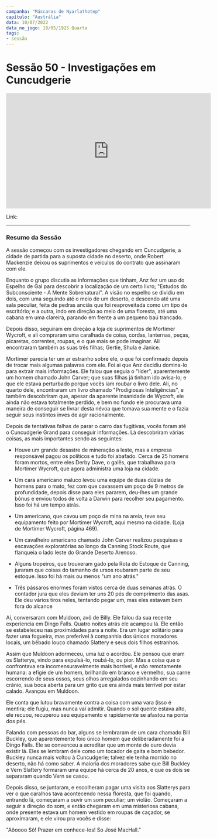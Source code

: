 ```yaml
---
campanha: "Máscaras de Nyarlathotep"
capítulo: "Austrália"
data: 10/07/2022
data_no_jogo: 18/05/1925 Quarta
tags: 
- sessão
---
```

# Sessão 50 - Investigações em Cuncudgerie

<div align="center"><iframe width="560" height="315" src="https://www.youtube.com/embed/XrQjKtdieww" title="YouTube video player" frameborder="0" allow="accelerometer; autoplay; clipboard-write; encrypted-media; gyroscope; picture-in-picture" allowfullscreen></iframe></div>

Link: 

---

### Resumo da Sessão
A sessão começou com os investigadores chegando em Cuncudgerie, a cidade de partida para a suposta cidade no deserto, onde Robert Mackenzie deixou os suprimentos e veículos do contrato que assinaram com ele. 

Enquanto  o grupo discutia as informações que tinham, Anz fez um uso do Espelho de Gal para descobrir a localização de um certo livro; "Estudos do Subconsciente - A Mente Sobrenatural". A visão no espelho se dividiu em dois, com uma seguindo até o meio de um deserto, e descendo até uma sala peculiar, feita de pedras anciãs que foi reaproveitada como um tipo de escritório; e a outra, indo em direção ao meio de uma floresta, até uma cabana em uma clareira, parando em frente a um pequeno baú trancado.

Depois disso, seguiram em direção a loja de suprimentos de Mortimer Wycroft, e ali compraram uma caralhada de coisa, cordas, lanternas, peças, picaretas, correntes, roupas, e o que mais se pode imaginar. Ali encontraram também as suas três filhas; Gertie, Shula e Janice. 

Mortimer parecia ter um ar estranho sobre ele, o que foi confirmado depois de trocar mais algumas palavras com ele. Foi ai que Anz decidiu domina-lo para extrair mais informações. Ele falou que seguia o "líder", aparentemente um homem chamado John Carver; que suas filhas já tinham ido avisa-lo; e que ele estava perturbado porque vocês iam roubar o livro dele. Ali, no quarto dele, encontraram um livro chamado "Prodigiosas Inteligências", e também descobriram que, apesar da aparente insanidade de Wycroft, ele ainda não estava totalmente perdido, e bem no fundo ele procurava uma maneira de conseguir se livrar desta névoa que tomava sua mente e o fazia seguir seus instintos inves de agir racionalmente.

Depois de tentativas falhas de parar o carro das fugitivas, vocês foram até o Cuncudgerie Grand para conseguir informações. Lá descobriram várias coisas, as mais importantes sendo as seguintes:

- Houve um grande desastre de mineração a leste, mas a empresa responsável pagou os políticos e tudo foi abafado. Cerca de 25 homens foram mortos, entre eles Derby Dave, o galês, que trabalhava para Mortimer Wycroft, que agora administra uma loja na cidade.

- Um cara americano maluco levou uma equipe de duas dúzias de homens para o mato, fez com que cavassem um poço de 9 metros de profundidade, depois disse para eles pararem, deu-lhes um grande bônus e enviou todos de volta a Darwin para recolher seu pagamento. Isso foi há um tempo atrás.

- Um americano, que cavou um poço de mina na areia, teve seu equipamento feito por Mortimer Wycroft, aqui mesmo na cidade. (Loja de Mortimer Wycroft, página 469).

- Um cavalheiro americano chamado John Carver realizou pesquisas e escavações exploratórias ao longo da Canning Stock Route, que flanqueia o lado leste do Grande Deserto Arenoso.

- Alguns tropeiros, que trouxeram gado pela Rota do Estoque de Canning, juraram que coisas do tamanho de ursos roubaram parte de seu estoque. Isso foi há mais ou menos "um ano atrás." 

- Três pássaros enormes foram vistos cerca de duas semanas atrás. O contador jura que eles deviam ter uns 20 pés de comprimento das asas. Ele deu vários tiros neles, tentando pegar um, mas eles estavam bem fora do alcance

Aí, conversaram com Muldoon, avô de Billy. Ele falou da sua recente experiencia em Dingo Falls.  Quatro noites atrás ele acampou lá. Ele então se estabeleceu nas proximidades para a noite. Era um lugar solitário para fazer uma fogueira, mas preferível à companhia dos únicos moradores locais, um bêbado louco chamado Slattery e seus dois filhos estranhos.

Assim que Muldoon adormeceu, uma luz o acordou. Ele pensou que eram os Slatterys, vindo para expulsá-lo, roubá-lo, ou pior. Mas a coisa que o confrontava era incomensuravelmente mais horrível, e não remotamente humana: a efígie de um homem, brilhando em branco e vermelho, sua carne escorrendo de seus ossos, seus olhos arregalados cozinhando em seu crânio, sua boca aberta para um grito que era ainda mais terrível por estar calado. Avançou em Muldoon.

Ele conta que lutou bravamente contra a coisa com uma vara (isso é mentira; ele fugiu, mas nunca vai admitir. Quando o sol quente estava alto, ele recuou, recuperou seu equipamento e rapidamente se afastou na ponta dos pés.

Falando com pessoas do bar, alguns se lembraram de um cara chamado Bill Buckley, que aparentemente foio único homem que deliberadamente foi a Dingo Falls. Ele se convenceu a acreditar que um monte de ouro devia existir lá. Eles se lembram dele como um tocador de gaita e bom bebedor. Buckley nunca mais voltou à Cuncudgerie; talvez ele tenha morrido no deserto, não há como saber. A maioria dos moradores sabe que Bill Buckley e Vern Slattery formaram uma equipe há cerca de 20 anos, e que os dois se separaram quando Vern se casou.

Depois disso, se juntaram, e escolheram pagar uma visita aos Slatterys para ver o que caralhos tava acontecendo nessa floresta, que foi quando, entrando lá, começaram a ouvir um som peculiar; um violão. Começaram a seguir a direção do som, e então chegaram em uma misteriosa cabana, onde presente estava um homem vestido em roupas de caçador, se aproximaram, e ele virou pra vocês e disse:

"Aôoooo Sô! Prazer em conhece-los! So José MacHall."


